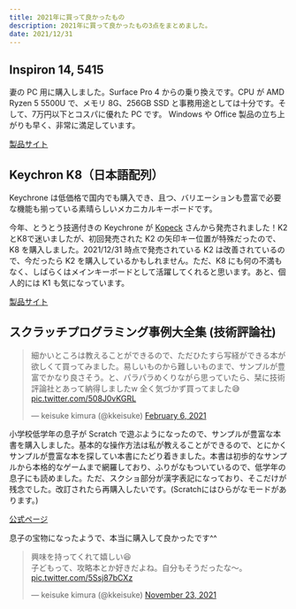 ```yaml
---
title: 2021年に買って良かったもの
description: 2021年に買って良かったもの3点をまとめました。
date: 2021/12/31
---
```


## Inspiron 14, 5415

妻の PC 用に購入しました。Surface Pro 4 からの乗り換えです。CPU が AMD Ryzen 5 5500U で、メモリ 8G、256GB SSD と事務用途としては十分です。そして、7万円以下とコスパに優れた PC です。 Windows や Office 製品の立ち上がりも早く、非常に満足しています。

[製品サイト](https://www.dell.com/ja-jp/shop/%E3%83%87%E3%83%AB%E3%81%AE%E3%83%8E%E3%83%BC%E3%83%88%E3%83%91%E3%82%BD%E3%82%B3%E3%83%B3/inspiron-14-%E3%83%8E%E3%83%BC%E3%83%88%E3%83%91%E3%82%BD%E3%82%B3%E3%83%B3/spd/inspiron-14-5415-laptop)

## Keychron K8（日本語配列）

Keychrone は低価格で国内でも購入でき、且つ、バリエーションも豊富で必要な機能も揃っている素晴らしいメカニカルキーボードです。

今年、とうとう技適付きの Keychrone が [Kopeck](https://kopek.jp/products_category/keychron/) さんから発売されました！K2とK8で迷いましたが、初回発売された K2 の矢印キー位置が特殊だったので、K8 を購入しました。2021/12/31 時点で発売されている K2 は改善されているので、今だったら K2 を購入しているかもしれません。ただ、K8 にも何の不満もなく、しばらくはメインキーボードとして活躍してくれると思います。あと、個人的には K1 も気になっています。

[製品サイト](https://superkopek.jp/products/keychron-k8)

## スクラッチプログラミング事例大全集 (技術評論社)

<blockquote class="twitter-tweet"><p lang="ja" dir="ltr">細かいところは教えることができるので、ただひたすら写経ができる本が欲しくて買ってみました。易しいものから難しいものまで、サンプルが豊富でかなり良さそう。と、パラパラめくりながら思っていたら、栞に技術評論社とあって納得しましたw 全く気づかず買ってました😅 <a href="https://t.co/508J0vKGRL">pic.twitter.com/508J0vKGRL</a></p>&mdash; keisuke kimura (@kkeisuke) <a href="https://twitter.com/kkeisuke/status/1357932300214759424?ref_src=twsrc%5Etfw">February 6, 2021</a></blockquote> <script async src="https://platform.twitter.com/widgets.js" charset="utf-8"></script>

小学校低学年の息子が Scratch で遊ぶようになったので、サンプルが豊富な本書を購入しました。基本的な操作方法は私が教えることができるので、とにかくサンプルが豊富な本を探してい本書にたどり着きました。本書は初歩的なサンプルから本格的なゲームまで網羅しており、ふりがなもついているので、低学年の息子にも読めました。ただ、スクショ部分が漢字表記になっており、そこだけが残念でした。改訂されたら再購入したいです。(Scratchにはひらがなモードがあります。)

[公式ページ](https://gihyo.jp/book/2020/978-4-297-11502-9)

息子の宝物になったようで、本当に購入して良かったです^^

<blockquote class="twitter-tweet"><p lang="ja" dir="ltr">興味を持ってくれて嬉しい😆<br>子どもって、攻略本とか好きだよね。自分もそうだったな〜。 <a href="https://t.co/5Ssj87bCXz">pic.twitter.com/5Ssj87bCXz</a></p>&mdash; keisuke kimura (@kkeisuke) <a href="https://twitter.com/kkeisuke/status/1463002436138782728?ref_src=twsrc%5Etfw">November 23, 2021</a></blockquote> <script async src="https://platform.twitter.com/widgets.js" charset="utf-8"></script>
